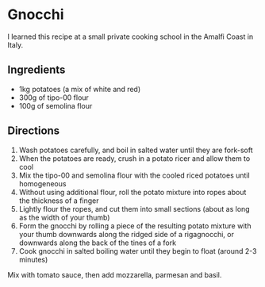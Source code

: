 # Gnocchi

I learned this recipe at a small private cooking school in the Amalfi Coast in Italy.

## Ingredients
* 1kg potatoes (a mix of white and red)
* 300g of tipo-00 flour
* 100g of semolina flour

## Directions
1. Wash potatoes carefully, and boil in salted water until they are fork-soft
2. When the potatoes are ready, crush in a potato ricer and allow them to cool
3. Mix the tipo-00 and semolina flour with the cooled riced potatoes until homogeneous
4. Without using additional flour, roll the potato mixture into ropes about the thickness of a finger
5. Lightly flour the ropes, and cut them into small sections (about as long as the width of your thumb)
6. Form the gnocchi by rolling a piece of the resulting potato mixture with your thumb downwards along the ridged side of a rigagnocchi, or downwards along the back of the tines of a fork
7. Cook gnocchi in salted boiling water until they begin to float (around 2-3 minutes)

Mix with tomato sauce, then add mozzarella, parmesan and basil.
